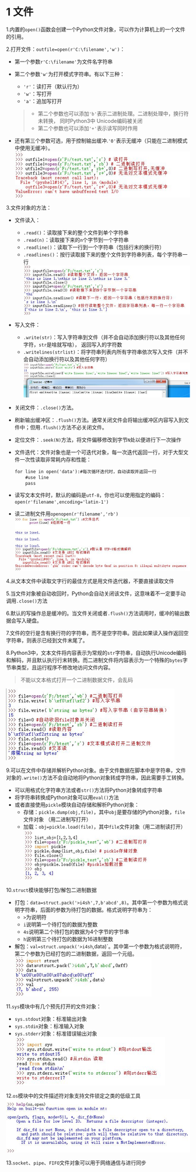 <!--
    作者：华校专
    email: huaxz1986@163.com
**  本文档可用于个人学习目的，不得用于商业目的  **
-->
# 1 文件
1.内置的`open()`函数会创建一个Python文件对象，可以作为计算机上的一个文件的引用。

2.打开文件：`outfile=open(r'C:\filename','w')`：

* 第一个参数`r'C:\filename'`为文件名字符串
* 第二个参数`'w'`为打开模式字符串。有以下三种：
	* `'r'`：读打开（默认行为）
	* `'w'`：写打开
	* `'a'`：追加写打开

	>* 第二个参数也可以添加`'b'`表示二进制处理。二进制处理中，换行符未转换，
	>  同时Python3中 Unicode编码被关闭  
	>* 第二个参数也可以添加`'+'`表示读写同时作用
* 还有第三个参数可选，用于控制输出缓冲.`'0'`表示无缓冲（只能在二进制模式中使用无缓冲）。  
![打开文件](../imgs/python_9_1.JPG)

3.文件对象的方法：

* 文件读入：
	* `.read()`：读取接下来的整个文件到单个字符串
	* `.read(n)`：读取接下来的`n`个字节到一个字符串
	* `.readline()`：读取下一行到一个字符串（包括行末的换行符）
	* `.readlines()`：按行读取接下来的整个文件到字符串列表，每个字符串一行  
	![读取文件](../imgs/python_9_2.JPG)
* 写入文件：
	* `.write(str)`：写入字符串到文件（并不会自动添加换行符以及其他任何字符，`str`是啥就写啥），
   	  返回写入的字符数
	* `.writelines(strlist)`：将字符串列表内所有字符串依次写入文件（并不会自动添加换行符以及其他任何字符）  
	![写入文件](../imgs/python_9_3.JPG)
* 关闭文件：`.close()`方法。
* 刷新输出缓冲区：`.flush()`方法。通常关闭文件会将输出缓冲区内容写入到文件中；但用`.flush()`方法不必关闭文件。
* 定位文件：`.seek(N)`方法，将文件偏移修改到字节`N`处以便进行下一次操作
* 文件迭代：文件对象也是一个可迭代对象，每一次迭代返回一行，对于大型文件一次性读取非常耗内存和性能：

	```
	for line in open('data'):#每次循环迭代时，自动读取并返回一行
		#use line
		pass
	```
* 读写文本文件时，默认的编码是`utf-8`，你也可以使用指定的编码：`open(r'filename',encoding='latin-1')`
* 读二进制文件用`openopen(r'filename','rb')`  
![迭代文件以及编码](../imgs/python_9_4.JPG)

4.从文本文件中读取文字行的最佳方式是用文件迭代器，不要直接读取文件

5.当文件对象被自动收回时，Python会自动关闭该文件，这意味着不一定要手动调用`.close()`方法

6.默认的写操作总是缓冲的。当文件关闭或者`.flush()`方法调用时，缓冲的输出数据会写入硬盘。

7.文件的空行是含有换行符的字符串，而不是空字符串。因此如果读入操作返回空字符串，则表示已经到文件末尾了。

8.Python3中，文本文件将内容表示为常规的`str`字符串，自动执行Unicode编码和解码，并且默认执行行末转换。而二进制文件将内容表示为一个特殊的`bytes`字节串类型，且运行程序不修改地访问文件内容。
>不能以文本格式打开一个二进制数据文件，会乱码

![二进制读写文件](../imgs/python_9_5.JPG)

9.可以在文件中存储并解析Python对象。由于文件数据在脚本中是字符串，文件对象的`.write()`方法不会自动地将Python对象转成字符串，因此需要手工转换。

* 可以用格式化字符串方法或者`str()`方法将Python对象转成字符串
* 将字符串转换成Python对象可以用`eval()`方法
* 或者直接使用`pickle`模块自动存储和解析Python对象：
	* 存储：`pickle.dump(obj,file)`，其中`obj`是要存储的Python对象，`file`文件对象
	 （用二进制写打开）
	* 加载：`obj=pickle.load(file)`，其中`file`文件对象（用二进制读打开）  
	![pickle存储解析Python对象](../imgs/python_9_6.JPG)

10.`struct`模块能够打包/解包二进制数据

* 打包：`data=struct.pack('>i4sh',7,b'abcd',8)`。其中第一个参数为格式说明字符串，后面的参数为待打包的数据。格式说明字符串为：
	* `>`为说明符
	* `i`说明第一个待打包的数据为整数
	* `4s`说明第二个待打包的数据为4个字节的字节串
	* `h`说明第三个待打包的数据为16进制整数
* 解包：`val=struct.unpack('>i4sh`,data)`。其中第一个参数为格式说明符，第二个参数为已经打包的二进制数据，返回一个元组。  
![struct打包/解包二进制数据](../imgs/python_9_7.JPG)

11.`sys`模块中有几个预先打开的文件对象：
	
* `sys.stdout`对象：标准输出对象
* `sys.stdin`对象：标准输入对象
* `sys.stderr`对象：标准错误输出对象  
![stdin/stdout/stderr对象](../imgs/python_9_8.JPG)

12.`os`模块中的文件描述符对象支持文件锁定之类的低级工具  
![os.open](../imgs/python_9_9.JPG)

13.`socket`、`pipe`、`FIFO`文件对象可以用于网络通信与进行同步



